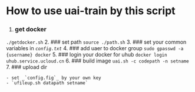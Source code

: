 # How to use uai-train by this script
1. ### get docker
`./getdocker.sh` 
2. ### set path
`source ./path.sh`
3. ### set your common variables in _`config.txt`_
4. ### add uaer to docker group
`sudo gpasswd -a {username} docker`
5. ### login your docker for uhub
`docker login uhub.service.ucloud.cn`
6. ### build image
`uai.sh -c codepath -n setname`
7. ### upload dir

    - set _`config.fig`_ by your own key
    - `ufileup.sh datapath setname`

